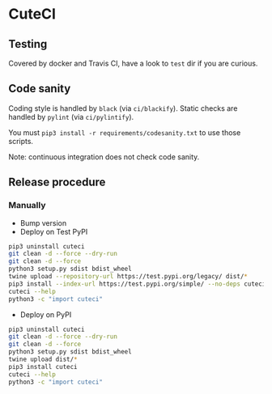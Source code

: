 # CuteCI

## Testing

Covered by docker and Travis CI, have a look to `test` dir if you are curious.

## Code sanity

Coding style is handled by `black` (via `ci/blackify`).
Static checks are handled by `pylint` (via `ci/pylintify`).

You must `pip3 install -r requirements/codesanity.txt` to use those scripts.

Note: continuous integration does not check code sanity.

## Release procedure

### Manually

* Bump version
* Deploy on Test PyPI

```bash
pip3 uninstall cuteci
git clean -d --force --dry-run
git clean -d --force
python3 setup.py sdist bdist_wheel
twine upload --repository-url https://test.pypi.org/legacy/ dist/*
pip3 install --index-url https://test.pypi.org/simple/ --no-deps cuteci
cuteci --help
python3 -c "import cuteci"
```

* Deploy on PyPI

```bash
pip3 uninstall cuteci
git clean -d --force --dry-run
git clean -d --force
python3 setup.py sdist bdist_wheel
twine upload dist/*
pip3 install cuteci
cuteci --help
python3 -c "import cuteci"
```
